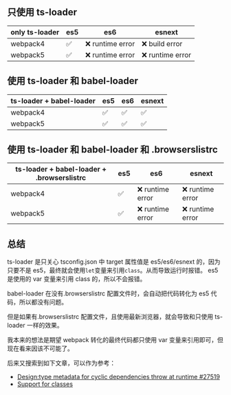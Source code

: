 ## 只使用 ts-loader

| only ts-loader | es5                | es6               | esnext            |
| -------------- | ------------------ | ----------------- | ----------------- |
| webpack4       | :white_check_mark: | :x: runtime error | :x: build error   |
| webpack5       | :white_check_mark: | :x: runtime error | :x: runtime error |

## 使用 ts-loader 和 babel-loader

| ts-loader + babel-loader | es5                | es6                | esnext             |
| ------------------------ | ------------------ | ------------------ | ------------------ |
| webpack4                 | :white_check_mark: | :white_check_mark: | :white_check_mark: |
| webpack5                 | :white_check_mark: | :white_check_mark: | :white_check_mark: |

## 使用 ts-loader 和 babel-loader 和 .browserslistrc

| ts-loader + babel-loader + .browserslistrc | es5                | es6               | esnext            |
| ------------------------------------------ | ------------------ | ----------------- | ----------------- |
| webpack4                                   | :white_check_mark: | :x: runtime error | :x: runtime error |
| webpack5                                   | :white_check_mark: | :x: runtime error | :x: runtime error |

## 总结

ts-loader 是只关心 tsconfig.json 中 target 属性值是 es5/es6/esnext 的，因为只要不是 es5，最终就会使用`let`变量来引用`class`。从而导致运行时报错。
es5 是使用的 var 变量来引用 class 的，所以不会报错。

babel-loader 在没有.browserslistrc 配置文件时，会自动把代码转化为 es5 代码，所以都没有问题。

但是如果有.browserslistrc 配置文件，且使用最新浏览器，就会导致和只使用 ts-loader 一样的效果。

我本来的想法是期望 webpack 转化的最终代码都只使用 var 变量来引用即可，但现在看来因该不可能了。

后来又搜索到如下文章，可以作为参考：

- [Design:type metadata for cyclic dependencies throw at runtime #27519](https://github.com/microsoft/TypeScript/issues/27519)
- [Support for classes](https://github.com/inversify/InversifyJS/blob/master/wiki/classes_as_id.md#known-limitation-classes-as-identifiers-and-circular-dependencies)
